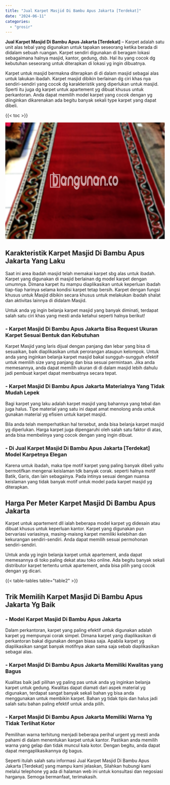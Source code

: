```yaml
---
title: "Jual Karpet Masjid Di Bambu Apus Jakarta [Terdekat]"
date: "2024-06-11"
categories: 
  - "grosir"
---
```


**Jual Karpet Masjid Di Bambu Apus Jakarta \[Terdekat\]** – Karpet adalah satu unit alas tebal yang digunakan untuk tapakan seseorang ketika berada di didalam sebuah ruangan. Karpet sendiri digunakan di beragam lokasi sebagaimana halnya masjid, kantor, gedung, dsb. Hal itu yang cocok dg kebutuhan seseorang untuk diterapkan di lokasi yg ingin dibuatnya.

Karpet untuk masjid bermakna diterapkan di di dalam masjid sebagai alas untuk lakukan ibadah. Karpet masjid dibikin berlainan dg ciri khas nya sendiri-sendiri yang cocok dg karakteristik yang diperlukan untuk masjid. Sperti itu juga dg karpet untuk apartement yg dibuat khusus untuk perkantoran. Anda dapat memilih model karpet yang cocok dengan yg diinginkan dikarenakan ada begitu banyak sekali type karpet yang dapat dibeli.

{{< toc >}}

![Jual Karpet Masjid Di Bambu Apus Jakarta [Terdekat]](/images/grosir-karpet-murah-55.png)

## Karakteristik Karpet Masjid Di Bambu Apus Jakarta Yang Laku

Saat ini area ibadah masjid telah memakai karpet sbg alas untuk ibadah. Karpet yang digunakan di masjid berlainan dg model karpet dengan umumnya. Dimana karpet itu mampu diaplikasikan untuk keperluan ibadah tiap-tiap harinya selama kondisi karpet tetap bersih. Karpet dengan fungsi khusus untuk Masjid dibikin secara khusus untuk melakukan ibadah shalat dan aktivitas lainnya di didalam Masjid.

Untuk anda yg ingin belanja karpet masjid yang banyak diminati, terdapat salah satu ciri khas yang mesti anda ketahui seperti halnya berikut!

### \- Karpet Masjid Di Bambu Apus Jakarta Bisa Request Ukuran Karpet Sesuai Bentuk dan Kebutuhan

Karpet Masjid yang laris dijual dengan panjang dan lebar yang bisa di sesuaikan, baik diaplikasikan untuk perorangan ataupun kelompok. Untuk anda yang inginkan belanja karpet masjid bakal sungguh-sungguh efektif untuk memliih size yang panjang dan bisa sesuai permintaan. Jika anda memesannya, anda dapat memilih ukuran di di dalam masjid lebih dahulu jadi pembuat karpet dapat membuatnya secara tepat.

### \- Karpet Masjid Di Bambu Apus Jakarta Materialnya Yang Tidak Mudah Lepek

Bagi karpet yang laku adalah karpet masjid yang bahannya yang tebal dan juga halus. Tipe material yang satu ini dapat amat menolong anda untuk gunakan material yg efisien untuk karpet masjid.

Bila anda telah memperhatikan hal tersebut, anda bisa belanja karpet masjid yg diperlukan. Harga karpet juga dipengaruhi oleh salah satu faktor di atas, anda bisa membelinya yang cocok dengan yang ingin dibuat.

### \- Di Jual Karpet Masjid Di Bambu Apus Jakarta \[Terdekat\] Model Karpetnya Elegan

Karena untuk ibadah, maka tipe motif karpet yang paling banyak dibeli yaitu bermotifkan mengenai keislaman tdk banyak corak. seperti halnya motif Batik, Garis, dan lain sebagainya. Pada intinya sesuai dengan nuansa keislaman yang tidak banyak motif untuk model pada karpet masjid yg diterapkan.

## Harga Per Meter Karpet Masjid Di Bambu Apus Jakarta

Karpet untuk apartement dll ialah beberapa model karpet yg didesain atau dibuat khusus untuk keperluan kantor. Karpet yang digunakan pun bervariasi variasinya, masing-maisng karpet memiliki kelebihan dan kekurangan sendiri-sendiri. Anda dapat memilih sesuai permohonan sendiri-sendiri.

Untuk anda yg ingin belanja karpet untuk apartement, anda dapat memesannya di toko paling dekat atau toko online. Ada begitu banyak sekali distributor karpet tertentu untuk apartement, anda bisa pilih yang cocok dengan yg dicari.

{{< table-tables table="table2" >}}

## Trik Memilih Karpet Masjid Di Bambu Apus Jakarta Yg Baik

### \- Model Karpet Masjid Di Bambu Apus Jakarta

Dalam perkantoran, karpet yang paling efektif untuk digunakan adalah karpet yg mempunyai corak simpel. Dimana karpet yang diaplikasikan di perkantoran bakal digunakan dengan biasa saja. Apabila karpet yg diaplikasikan sangat banyak motifnya akan sama saja sebab diaplikasikan sebagai alas.

### \- Karpet Masjid Di Bambu Apus Jakarta Memiliki Kwalitas yang Bagus

Kualitas baik jadi pilihan yg paling pas untuk anda yg inginkan belanja karpet untuk gedung. Kwalitas dapat diamati dari aspek material yg digunakan, terdapat sangat banyak sekali bahan yg bisa anda menggunakan untuk membikin karpet. Bahan yg tidak tipis dan halus jadi salah satu bahan paling efektif untuk anda pilih.

### \- Karpet Masjid Di Bambu Apus Jakarta Memiliki Warna Yg Tidak Terlihat Kotor

Pemilihan warna terhitung menjadi beberapa perihal urgent yg mesti anda pahami di dalam menentukan karpet untuk kantor. Pastikan anda memilih warna yang gelap dan tidak muncul kala kotor. Dengan begitu, anda dapat dapat mengaplikasikannya dg bagus.

Seperti itulah salah satu informasi Jual Karpet Masjid Di Bambu Apus Jakarta \[Terdekat\] yang mampu kami jelaskan, Silahkan hubungi kami melalui telephone yg ada di halaman web ini untuk konsultasi dan negosiasi harganya. Semoga bermanfaat, terimakasih.

